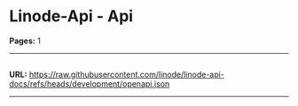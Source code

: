 # Linode-Api - Api

**Pages:** 1

---

## 

**URL:** https://raw.githubusercontent.com/linode/linode-api-docs/refs/heads/development/openapi.json

---
